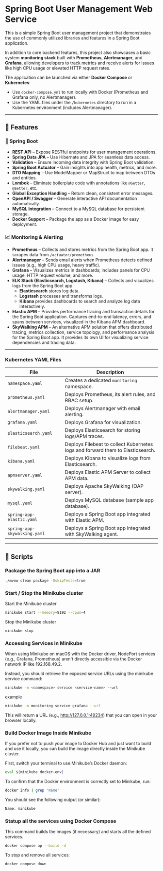 # Spring Boot User Management Web Service

This is a simple Spring Boot user management project that demonstrates the use of commonly utilized libraries and features in a Spring Boot application.

In addition to core backend features, this project also showcases a basic system **monitoring stack** built with **Prometheus**, **Alertmanager**, and **Grafana**, allowing developers to track metrics and receive alerts for issues like high CPU usage or elevated HTTP request rates.

The application can be launched via either **Docker Compose** or **Kubernetes**:

- Use `docker-compose.yml` to run locally with Docker (Prometheus and Grafana only, no Alertmanager).
- Use the YAML files under the `/kubernetes` directory to run in a Kubernetes environment (includes Alertmanager).

---

## 🚀 Features

### 🧩 Spring Boot

- **REST API** – Expose RESTful endpoints for user management operations.
- **Spring Data JPA** – Use Hibernate and JPA for seamless data access.
- **Validation** – Ensure incoming data integrity with Spring Boot validation.
- **Spring Boot Actuator** – Gain insights into app health, metrics, and more.
- **DTO Mapping** – Use ModelMapper or MapStruct to map between DTOs and entities.
- **Lombok** – Eliminate boilerplate code with annotations like `@Getter`, `@Setter`, etc.
- **Global Exception Handling** – Return clean, consistent error messages.
- **OpenAPI / Swagger** – Generate interactive API documentation automatically.
- **MySQL Integration** – Connect to a MySQL database for persistent storage.
- **Docker Support** – Package the app as a Docker image for easy deployment.

### 📈 Monitoring & Alerting

- **Prometheus** – Collects and stores metrics from the Spring Boot app. It scrapes data from `/actuator/prometheus`.
- **Alertmanager** – Sends email alerts when Prometheus detects defined issues (e.g., high CPU usage, heavy traffic).
- **Grafana** – Visualizes metrics in dashboards; includes panels for CPU usage, HTTP request volume, and more.
- **ELK Stack (Elasticsearch, Logstash, Kibana)** – Collects and visualizes logs from the Spring Boot app.
  - **Elasticsearch** stores log data.
  - **Logstash** processes and transforms logs.
  - **Kibana** provides dashboards to search and analyze log data interactively.
- **Elastic APM** – Provides performance tracing and transaction details for the Spring Boot application. Captures end-to-end latency, errors, and spans between services, visualized in the Kibana APM dashboard.
- **SkyWalking APM** – An alternative APM solution that offers distributed tracing, metrics collection, service topology, and performance analysis for the Spring Boot app. It provides its own UI for visualizing service dependencies and tracing data.

---

### Kubernetes YAML Files

| File                         | Description                                                                    |
| ---------------------------- | ------------------------------------------------------------------------------ |
| `namespace.yaml`             | Creates a dedicated `monitoring` namespace.                                    |
| `prometheus.yaml`            | Deploys Prometheus, its alert rules, and RBAC setup.                           |
| `alertmanager.yaml`          | Deploys Alertmanager with email alerting.                                      |
| `grafana.yaml`               | Deploys Grafana for visualization.                                             |
| `elasticsearch.yaml`         | Deploys Elasticsearch for storing logs/APM traces.                             |
| `filebeat.yaml`              | Deploys Filebeat to collect Kubernetes logs and forward them to Elasticsearch. |
| `kibana.yaml`                | Deploys Kibana to visualize logs from Elasticsearch.                           |
| `apmserver.yaml`             | Deploys Elastic APM Server to collect APM data.                                |
| `skywalking.yaml`            | Deploys Apache SkyWalking (OAP server).                                        |
| `mysql.yaml`                 | Deploys MySQL database (sample app database).                                  |
| `spring-app-elastic.yaml`    | Deploys a Spring Boot app integrated with Elastic APM.                         |
| `spring-app-skywalking.yaml` | Deploys a Spring Boot app integrated with SkyWalking agent.                    |

---

## 🔧 Scripts

### Package the Spring Boot app into a JAR

```bash
./mvnw clean package -DskipTests=true
```

### Start / Stop the Minikube cluster

Start the Minikube cluster

```bash
minikube start --memory=8192 --cpus=4
```

Stop the Minikube cluster

```bash
minikube stop
```

### Accessing Services in Minikube

When using Minikube on macOS with the Docker driver, NodePort services (e.g., Grafana, Prometheus) aren't directly accessible via the Docker network IP like 192.168.49.2.

Instead, you should retrieve the exposed service URLs using the minikube service command:

```bash
minikube -n <namespace> service <service-name> --url
```

example

```bash
minikube -n monitoring service grafana --url
```

This will return a URL (e.g., http://127.0.0.1:49234) that you can open in your browser locally.

### Build Docker Image Inside Minikube

If you prefer not to push your image to Docker Hub and just want to build and use it locally, you can build the image directly inside the Minikube cluster.

First, switch your terminal to use Minikube’s Docker daemon:

```bash
eval $(minikube docker-env)
```

To confirm that the Docker environment is correctly set to Minikube, run:

```bash
docker info | grep 'Name'
```

You should see the following output (or similar):

```bash
Name: minikube
```

### Statup all the services using Docker Compose

This command builds the images (if necessary) and starts all the defined services.

```bash
docker compose up --build -d
```

To stop and remove all services:

```bash
docker compose down
```
